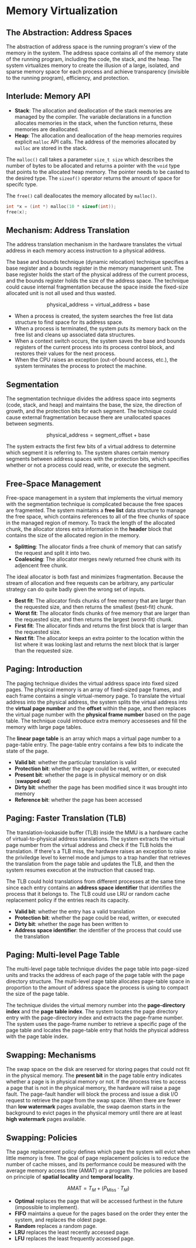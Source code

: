 # Memory Virtualization

## The Abstraction: Address Spaces

The abstraction of address space is the running program's view of the memory in the system. The address space contains all of the memory state of the running program, including the code, the stack, and the heap. The system virtualizes memory to create the illusion of a large, isolated, and sparse memory space for each process and achieve transparency (invisible to the running program), efficiency, and protection.

## Interlude: Memory API

- **Stack**: The allocation and deallocation of the stack memories are managed by the compiler. The variable declarations in a function allocates memories in the stack, when the function returns, these memories are deallocated.
- **Heap**: The allocation and deallocation of the heap memories requires explicit `malloc` API calls. The address of the memories allocated by `malloc` are stored in the stack.

The `malloc()` call takes a parameter `size_t size` which describes the number of bytes to be allocated and returns a pointer with the `void` type that points to the allocated heap memory. The pointer needs to be casted to the desired type. The `sizeof()` operator returns the amount of space for specifc type.

The `free()` call deallocates the memory allocated by `malloc()`.

```c
int *x = (int *) malloc(10 * sizeof(int));
free(x);
```

## Mechanism: Address Translation

The address translation mechanism in the hardware translates the virtual address in each memory access instruction to a physical address.

The base and bounds technique (dynamic relocation) technique specifies a base register and a bounds register in the memory management unit. The base register holds the start of the physical address of the current process, and the bounds register holds the size of the address space. The technique could cause internal fragmentation because the space inside the fixed-size allocated unit is not all used and thus wasted.

$$\text{physical\_address} = \text{virtual\_address} + \text{base}$$

- When a process is created, the system searches the free list data structure to find space for its address space.
- When a process is terminated, the system puts its memory back on the free list and cleans up associated data structures.
- When a context switch occurs, the system saves the base and bounds registers of the current process into its process control block, and restores their values for the next process.
- When the CPU raises an exception (out-of-bound access, etc.), the system terminates the process to protect the machine.

## Segmentation

The segmentation technique divides the address space into segments (code, stack, and heap) and maintains the base, the size, the direction of growth, and the protection bits for each segment. The technique could cause external fragmentation because there are unallocated spaces between segments.

$$\text{physical\_address} = \text{segment\_offset} + \text{base}$$

The system extracts the first few bits of a virtual address to determine which segment it is referring to. The system shares certain memory segments between address spaces with the protection bits, which specifies whether or not a process could read, write, or execute the segment.

## Free-Space Management

Free-space management in a system that implements the virtual memory with the segmentation technique is complicated because the free spaces are fragmented. The system maintains a **free list** data structure to manage the free space, which contains references to all of the free chunks of space in the managed region of memory. To track the length of the allocated chunk, the allocator stores extra information in the **header** block that contains the size of the allocated region in the memory.

- **Splitting**: The allocator finds a free chunk of memory that can satisfy the request and split it into two.
- **Coalescing**: The allocator merges newly returned free chunk with its adjencent free chunk.

The ideal allocator is both fast and minimizes fragmentation. Because the stream of allocation and free requests can be arbitrary, any particular strategy can do quite badly given the wrong set of inputs.

- **Best fit**: The allocator finds chunks of free memory that are larger than the requested size, and then returns the smallest (best-fit) chunk.
- **Worst fit**: The allocator finds chunks of free memory that are larger than the requested size, and then returns the largest (worst-fit) chunk.
- **First fit**: The allocator finds and returns the first block that is larger than the requested size.
- **Next fit**: The allocator keeps an extra pointer to the location within the list where it was looking last and returns the next block that is larger than the requested size.

## Paging: Introduction

The paging technique divides the virtual address space into fixed sized pages. The physical memory is an array of fixed-sized page frames, and each frame contains a single virtual-memory page. To translate the virtual address into the physical address, the system splits the virtual address into the **virtual page number** and the **offset** within the page, and then replaces the virtual page number with the **physical frame number** based on the page table. The technique could introduce extra memory accesseses and fill the memory with large page tables.

The **linear page table** is an array which maps a virtual page number to a page-table entry. The page-table entry contains a few bits to indicate the state of the page.

- **Valid bit**: whether the particular translation is valid
- **Protection bit**: whether the page could be read, written, or executed
- **Present bit**: whether the page is in physical memory or on disk (**swapped out**)
- **Dirty bit**: whether the page has been modified since it was brought into memory
- **Reference bit**: whether the page has been accessed

## Paging: Faster Translation (TLB)

The translation-lookaside buffer (TLB) inside the MMU is a hardware cache of virtual-to-physical address translations. The system extracts the virtual page number from the virtual address and check if the TLB holds the translation. If there's a TLB miss, the hardware raises an exception to raise the priviledge level to kernel mode and jumps to a trap handler that retrieves the translation from the page table and updates the TLB, and then the system resumes execution at the instruction that caused trap.

The TLB could hold translations from different processes at the same time since each entry contains an **address space identifier** that identifies the process that it belongs to. The TLB could use LRU or random cache replacement policy if the entries reach its capacity.

- **Valid bit**: whether the entry has a valid translation
- **Protection bit**: whether the page could be read, written, or executed
- **Dirty bit**: whether the page has been written to
- **Address space identifier**: the identifier of the process that could use the translation

## Paging: Multi-level Page Table

The multi-level page table technique divides the page table into page-sized units and tracks the address of each page of the page table with the page directory structure. The multi-level page table allocates page-table space in proportion to the amount of address space the process is using to compact the size of the page table.

The technique divides the virtual memory number into the **page-directory index** and the **page table index**. The system locates the page directory entry with the page-directory index and extracts the page-frame number. The system uses the page-frame number to retrieve a specific page of the page table and locates the page-table entry that holds the physical address with the page table index.

## Swapping: Mechanisms

The swap space on the disk are reserved for storing pages that could not fit in the physical memory. The **present bit** in the page table entry indicates whether a page is in physical memory or not. If the process tries to access a page that is not in the physical memory, the hardware will raise a page fault. The page-fault handler will block the process and issue a disk I/O request to retrieve the page from the swap space. When there are fewer than **low watermark** pages available, the swap daemon starts in the background to evict pages in the physical memory until there are at least **high watermark** pages available.

## Swapping: Policies

The page replacement policy defines which page the system will evict when little memory is free. The goal of page replacement policies is to reduce the number of cache misses, and its performance could be measured with the average memory access time (AMAT) or a program. The policies are based on principle of **spatial locality** and **temporal locality**.

$$\text{AMAT} = T_{M} + (P_{\text{Miss}} \cdot T_M)$$

- **Optimal** replaces the page that will be accessed furthest in the future (impossible to implement).
- **FIFO** maintains a queue for the pages based on the order they enter the system, and replaces the oldest page.
- **Random** replaces a random page.
- **LRU** replaces the least recently accessed page.
- **LFU** replaces the least frequently accessed page.
